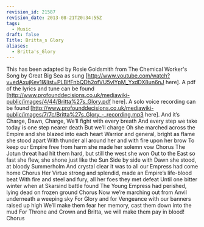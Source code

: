 ```yaml
---
revision_id: 21587
revision_date: 2013-08-21T20:34:55Z
tags:
  - Music
draft: false
Title: Britta_s Glory
aliases:
  - Britta's_Glory
---
```

This has been adapted by Rosie Goldsmith from The Chemical Worker's Song by Great Big Sea as sung [http://www.youtube.com/watch?v=edAxujKev1I&list=PLBlfFnbQDh2ofVU5vlYpM_YxdDX8un6nJ here].
A pdf of the lyrics and tune can be found [http://www.profounddecisions.co.uk/mediawiki-public/images/4/44/Britta%27s_Glory.pdf here]. 
A solo voice recording can be found [http://www.profounddecisions.co.uk/mediawiki-public/images/7/7c/Britta%27s_Glory_-_recording.mp3 here]. 
And it’s Charge, Dawn, Charge,
We’ll fight with every breath
And every step we take today is one step nearer death
But we’ll charge
Oh she marched across the Empire and she blazed into each heart
Warrior and general, bright as flame she stood apart
With thunder all around her and with fire upon her brow
To keep our Empire free from harm she made her solemn vow
Chorus
The Jotun threat had hit them hard, but still the west she won
Out to the East so fast she flew, she shone just like the Sun
Side by side with Dawn she stood, at bloody Summerholm
And crystal clear it was to all our Empress had come home
Chorus
Her Virtue strong and splendid, made an Empire’s life-blood beat
With fire and steel and fury, all her foes they met defeat
Until one bitter winter when at Skarsind battle found
The Young Empress had perished, lying dead on frozen ground
Chorus
Now we’re marching out from Anvil underneath a weeping sky
For Glory and for Vengeance with our banners raised up high
We’ll make them fear her memory, cast them down into the mud
For Throne and Crown and Britta, we will make them pay in blood!
Chorus